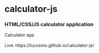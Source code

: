 # calculator-js
<h3><b>HTML/CSS/JS calculator application</b></h3>
Calculator app
<br><br>
Live:
https://lucosmo.github.io/calculator-js/

